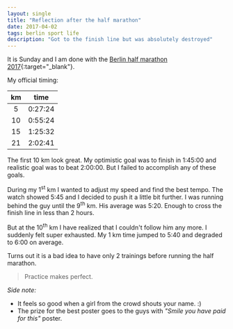 ```yaml
---
layout: single
title: "Reflection after the half marathon"
date: 2017-04-02
tags: berlin sport life
description: "Got to the finish line but was absolutely destroyed"
---
```


It is Sunday and I am done with the [Berlin half marathon 2017](http://www.berliner-halbmarathon.de){:target="_blank"}.

My official timing:

km | time
:---:| :-----:
5  | 0:27:24
10 | 0:55:24
15 | 1:25:32
21 | 2:02:41

The first 10 km look great. My optimistic goal was to finish in 1:45:00 and realistic goal was to beat 2:00:00. But I failed to accomplish any of these goals.

During my 1<sup>st</sup> km I wanted to adjust my speed and find the best tempo. The watch showed 5:45 and I decided to push it a little bit further. I was running behind the guy until the 9<sup>th</sup> km. His average was 5:20. Enough to cross the finish line in less than 2 hours.

But at the 10<sup>th</sup> km I have realized that I couldn't follow him any more. I suddenly felt super exhausted. My 1 km time jumped to 5:40 and degraded to 6:00 on average.

Turns out it is a bad idea to have only 2 trainings before running the half marathon.

> Practice makes perfect.

_Side note:_  
- It feels so good when a girl from the crowd shouts your name. :)  
- The prize for the best poster goes to the guys with _"Smile you have paid for this"_ poster.
